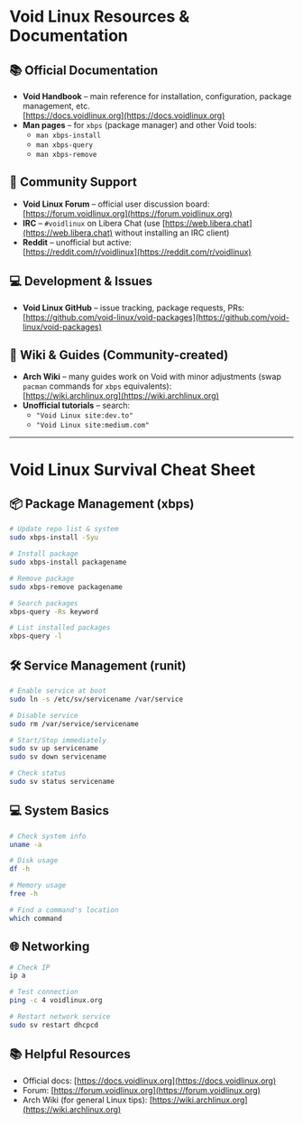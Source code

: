 # Void Linux Resources & Documentation

## 📚 Official Documentation
- **Void Handbook** – main reference for installation, configuration, package management, etc.  
  [https://docs.voidlinux.org](https://docs.voidlinux.org)
- **Man pages** – for `xbps` (package manager) and other Void tools:  
  - `man xbps-install`  
  - `man xbps-query`  
  - `man xbps-remove`

## 💬 Community Support
- **Void Linux Forum** – official user discussion board:  
  [https://forum.voidlinux.org](https://forum.voidlinux.org)
- **IRC** – `#voidlinux` on Libera Chat (use [https://web.libera.chat](https://web.libera.chat) without installing an IRC client)
- **Reddit** – unofficial but active:  
  [https://reddit.com/r/voidlinux](https://reddit.com/r/voidlinux)

## 💻 Development & Issues
- **Void Linux GitHub** – issue tracking, package requests, PRs:  
  [https://github.com/void-linux/void-packages](https://github.com/void-linux/void-packages)

## 📜 Wiki & Guides (Community-created)
- **Arch Wiki** – many guides work on Void with minor adjustments (swap `pacman` commands for `xbps` equivalents):  
  [https://wiki.archlinux.org](https://wiki.archlinux.org)
- **Unofficial tutorials** – search:  
  - `"Void Linux site:dev.to"`  
  - `"Void Linux site:medium.com"`

---

# Void Linux Survival Cheat Sheet

## 📦 Package Management (xbps)
```bash
# Update repo list & system
sudo xbps-install -Syu

# Install package
sudo xbps-install packagename

# Remove package
sudo xbps-remove packagename

# Search packages
xbps-query -Rs keyword

# List installed packages
xbps-query -l
````

## 🛠 Service Management (runit)

```bash
# Enable service at boot
sudo ln -s /etc/sv/servicename /var/service

# Disable service
sudo rm /var/service/servicename

# Start/Stop immediately
sudo sv up servicename
sudo sv down servicename

# Check status
sudo sv status servicename
```

## 💻 System Basics

```bash
# Check system info
uname -a

# Disk usage
df -h

# Memory usage
free -h

# Find a command's location
which command
```

## 🌐 Networking

```bash
# Check IP
ip a

# Test connection
ping -c 4 voidlinux.org

# Restart network service
sudo sv restart dhcpcd
```

## 📚 Helpful Resources

* Official docs: [https://docs.voidlinux.org](https://docs.voidlinux.org)
* Forum: [https://forum.voidlinux.org](https://forum.voidlinux.org)
* Arch Wiki (for general Linux tips): [https://wiki.archlinux.org](https://wiki.archlinux.org)
